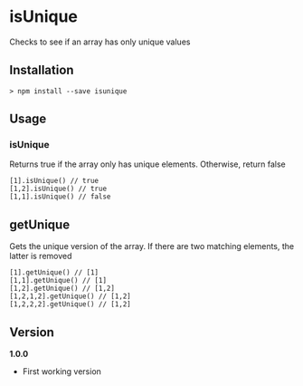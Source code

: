 # isUnique

Checks to see if an array has only unique values

## Installation

    > npm install --save isunique

## Usage

### isUnique
Returns true if the array only has unique elements. Otherwise, return false

    [1].isUnique() // true
    [1,2].isUnique() // true
    [1,1].isUnique() // false

## getUnique
Gets the unique version of the array. If there are two matching elements, the latter is removed

    [1].getUnique() // [1]
    [1,1].getUnique() // [1]
    [1,2].getUnique() // [1,2]
    [1,2,1,2].getUnique() // [1,2]
    [1,2,2,2].getUnique() // [1,2]

## Version
**1.0.0**
* First working version
